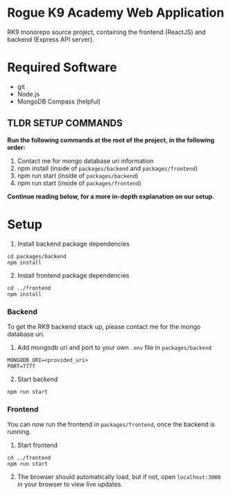 # Rogue K9 Academy Web Application

RK9 monorepo source project, containing the frontend (ReactJS) and backend (Express API server).

# Required Software
- git
- Node.js
- MongoDB Compass (helpful)

## TLDR SETUP COMMANDS
**Run the following commands at the root of the project, in the following order:**
1) Contact me for mongo database uri information
2) npm install (inside of `packages/backend` and `packages/frontend`)
3) npm run start (inside of `packages/backend`)
4) npm run start (inside of `packages/frontend`)

**Continue reading below, for a more in-depth explanation on our setup.**

# Setup
1) Install backend package dependencies
```
cd packages/backend
npm install
```
2) Install frontend package dependencies
```
cd ../frontend
npm install
```

### Backend 
To get the RK9 backend stack up, please contact me for the mongo database uri.

1) Add mongodb uri and port to your own `.env` file in `packages/backend`
```
MONGODB_URI=<provided_uri>
PORT=7777
```
2) Start backend
```
npm run start
```

### Frontend
You can now run the frontend in `packages/frontend`, once the backend is running.

1. Start frontend
```
cd ../frontend
npm run start
```

2. The browser should automatically load, but if not, open `localhost:3000` in your browser to view live updates.
